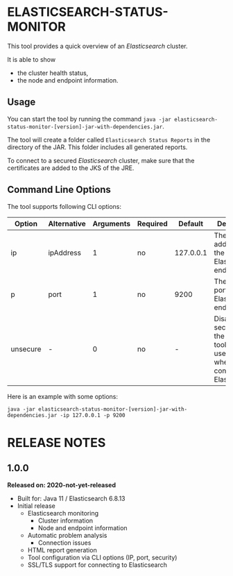 ELASTICSEARCH-STATUS-MONITOR
============================

This tool provides a quick overview of an _Elasticsearch_ cluster.

It is able to show

* the cluster health status,
* the node and endpoint information.

Usage
-----

You can start the tool by running the command `java -jar elasticsearch-status-monitor-[version]-jar-with-dependencies.jar`.

The tool will create a folder called `Elasticsearch Status Reports` in the directory of the JAR. This folder includes all generated reports.

To connect to a secured _Elasticsearch_ cluster, make sure that the certificates are added to the JKS of the JRE.

Command Line Options
--------------------

The tool supports following CLI options:

Option   | Alternative | Arguments | Required | Default   | Description                                                                                   | Example
---      | ---         | ---       | ---      | ---       | ---                                                                                           | ---
ip       | ipAddress   | 1         | no       | 127.0.0.1 | The IP address of the Elasticsearch endpoint.                                                 | `-ip 127.0.0.1`
p        | port        | 1         | no       | 9200      | The HTTP port of the Elasticsearch endpoint.                                                  | `-p 9200`
unsecure | -           | 0         | no       | -         | Disables security for the tool. The tool will not use HTTPS when connecting to Elasticsearch. | `-unsecure`

Here is an example with some options:

`java -jar elasticsearch-status-monitor-[version]-jar-with-dependencies.jar -ip 127.0.0.1 -p 9200`

RELEASE NOTES
=============

1.0.0
-----
**Released on: 2020-not-yet-released**

* Built for: Java 11 / Elasticsearch 6.8.13
* Initial release
  * Elasticsearch monitoring
    * Cluster information
    * Node and endpoint information
  * Automatic problem analysis
    * Connection issues
  * HTML report generation
  * Tool configuration via CLI options (IP, port, security)
  * SSL/TLS support for connecting to Elasticsearch

